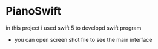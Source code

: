 # PianoSwift
in this project i used swift 5 to developd swift program 
* you can open screen shot file to see the main interface 
